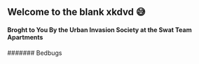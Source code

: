 ## Welcome to the blank xkdvd 😅

#### Broght to You By the Urban Invasion Society at the Swat Team Apartments
####### Bedbugs



